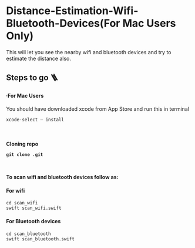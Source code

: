 # Distance-Estimation-Wifi-Bluetooth-Devices(For Mac Users Only)
This will let you see the nearby wifi and bluetooth devices and try to estimate the distance also.

## Steps to go 🪜

<h4>∙For Mac Users</h4>
<p> You should have downloaded xcode from App Store and run this in terminal  </p>

    xcode-select — install
    
<br>
<h4> Cloning repo</h>
    
    git clone .git

<br>
<p>To scan wifi and bluetooth devices follow as:</p>
<h4>For wifi</h4>

    cd scan_wifi
    swift scan_wifi.swift

<h4>For Bluetooth devices</h4>

    cd scan_bluetooth
    swift scan_bluetooth.swift
    
    
